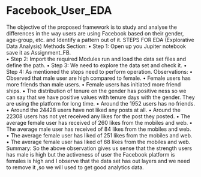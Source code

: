 # Facebook_User_EDA
The objective of the proposed framework is to study and analyse the differences in the way users are using Facebook based on their gender, age-group, etc. and Identify a pattern out of it.
STEPS FOR EDA (Explorative Data Analysis)
Methods Section:
•	Step 1: Open up you Jupiter notebook save it as Assignment_FB.  
•	Step 2: Import the required Modules run and load the data set files and define the path.
•	Step 3: We need to explore the data set and check it.
•	Step 4: As mentioned the steps need to perform operation.
Observations:
•	Observed that male user are high compared to female.
•	Female users has more friends than male users.
•	Female users has initiated more friend ships.
•	The distribution of tenure on the gender has positive ness so we can say that we have positive values with tenure days with the gender. They are using the platform for long time.
•	Around the 1952 users has no friends.
•	Around the 24428 users have not liked any posts at all.
•	Around the 22308 users has not yet received any likes for the post they posted.
•	The average female user has received of 260 likes from the mobiles and web.
•	The average male user has received of 84 likes from the mobiles and web.
•	The average female user has liked of 251 likes from the mobiles and web.
•	The average female user has liked of 68 likes from the mobiles and web.
Summary:
So the above observation gives us sense that the strength users has male is high but the activeness of user the Facebook platform is females is high and I observe that the data set has out layers and we need to remove it ,so we will used to get good analytics data.
